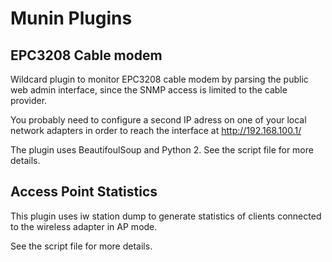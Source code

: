 Munin Plugins
=============

EPC3208 Cable modem
-------------------
Wildcard plugin to monitor EPC3208 cable modem by parsing the public web admin interface, 
since the SNMP access is limited to the cable provider.

You probably need to configure a second IP adress on one of your local network adapters in order to reach 
the interface at http://192.168.100.1/

The plugin uses BeautifoulSoup and Python 2. See the script file for more details.

Access Point Statistics
-----------------------
This plugin uses iw <if> station dump to generate statistics of clients connected to the wireless adapter in AP mode.

See the script file for more details.
